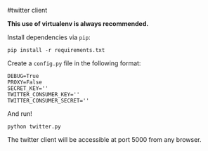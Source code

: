 #twitter client


**This use of virtualenv is always recommended.**

Install dependencies via `pip`:

```
pip install -r requirements.txt
```

Create a `config.py` file in the following format:

```
DEBUG=True
PROXY=False
SECRET_KEY=''
TWITTER_CONSUMER_KEY=''
TWITTER_CONSUMER_SECRET=''
```

And run!

```
python twitter.py
```

The twitter client will be accessible at port 5000 from any browser.

